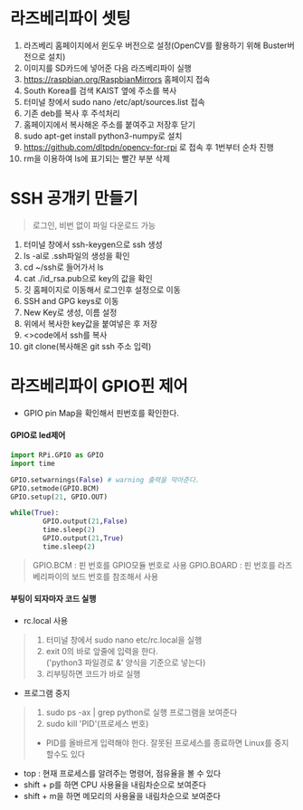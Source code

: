 # 라즈베리파이 셋팅
1. 라즈베리 홈페이지에서 윈도우 버전으로 설정(OpenCV를 활용하기 위해 Buster버전으로 설치)
2. 이미지를 SD카드에 넣어준 다음 라즈베리파이 실행
3. https://raspbian.org/RaspbianMirrors 홈페이지 접속
4. South Korea를 검색 KAIST 옆에 주소를 복사
5. 터미널 창에서 sudo nano /etc/apt/sources.list 접속
6. 기존 deb를 복사 후 주석처리
7. 홈페이지에서 복사해온 주소를 붙여주고 저장후 닫기
8. sudo apt-get install python3-numpy로 설치
9. https://github.com/dltpdn/opencv-for-rpi 로 접속 후 1번부터 순차 진행
10. rm을 이용하여 ls에 표기되는 빨간 부분 삭제

# SSH 공개키 만들기
> 로그인, 비번 없이 파일 다운로드 가능
1. 터미널 창에서 ssh-keygen으로 ssh 생성
2. ls -al로 .ssh파일의 생성을 확인
3. cd ~/ssh로 들어가서 ls
4. cat ./id_rsa.pub으로 key의 값을 확인
5. 깃 홈페이지로 이동해서 로그인후 설정으로 이동
6. SSH and GPG keys로 이동
7. New Key로 생성, 이름 설정
8. 위에서 복사한 key값을 붙여넣은 후 저장
9. <>code에서 ssh를 복사
10. git clone(복사해온 git ssh 주소 입력)

# 라즈베리파이 GPIO핀 제어
* GPIO pin Map을 확인해서 핀번호를 확인한다.

#### GPIO로 led제어
```python
import RPi.GPIO as GPIO
import time

GPIO.setwarnings(False) # warning 출력을 막아준다.
GPIO.setmode(GPIO.BCM)
GPIO.setup(21, GPIO.OUT)

while(True):
        GPIO.output(21,False)
        time.sleep(2)
        GPIO.output(21,True)
        time.sleep(2)

```
> GPIO.BCM : 핀 번호를 GPIO모듈 번호로 사용
> GPIO.BOARD : 핀 번호를 라즈베리파이의 보드 번호를 참조해서 사용

#### 부팅이 되자마자 코드 실행
- rc.local 사용
> 1. 터미널 창에서 sudo nano etc/rc.local을 실행
> 2. exit 0의 바로 앞줄에 입력을 한다.</br> ('python3 파일경로 &' 양식을 기준으로 넣는다)
> 3. 리부팅하면 코드가 바로 실행
- 프로그램 중지
> 1. sudo ps -ax | grep python로 실행 프로그램을 보여준다
> 2. sudo kill 'PID'(프로세스 번호)
> - PID를 올바르게 입력해야 한다. 잘못된 프로세스를 종료하면 Linux를 중지할수도 있다
- top : 현재 프로세스를 알려주는 명령어, 점유율을 볼 수 있다
- shift + p를 하면 CPU 사용율을 내림차순으로 보여준다
- shift + m을 하면  메모리의 사용율을 내림차순으로 보여준다
